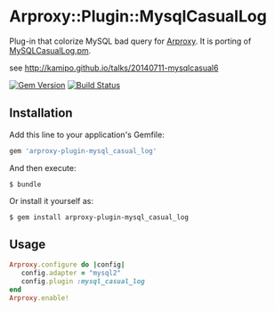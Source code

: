 # Arproxy::Plugin::MysqlCasualLog

Plug-in that colorize MySQL bad query for [Arproxy](https://github.com/cookpad/arproxy).
It is porting of [MySQLCasualLog.pm](https://gist.github.com/kamipo/839e8a5b6d12bddba539).

see http://kamipo.github.io/talks/20140711-mysqlcasual6

[![Gem Version](https://badge.fury.io/rb/arproxy-plugin-mysql_casual_log.svg)](http://badge.fury.io/rb/arproxy-plugin-mysql_casual_log)
[![Build Status](https://travis-ci.org/winebarrel/arproxy-plugin-mysql_casual_log.svg?branch=master)](https://travis-ci.org/winebarrel/arproxy-plugin-mysql_casual_log)

## Installation

Add this line to your application's Gemfile:

```ruby
gem 'arproxy-plugin-mysql_casual_log'
```

And then execute:

    $ bundle

Or install it yourself as:

    $ gem install arproxy-plugin-mysql_casual_log

## Usage

```ruby
Arproxy.configure do |config|
   config.adapter = "mysql2"
   config.plugin :mysql_casual_log
end
Arproxy.enable!
```
